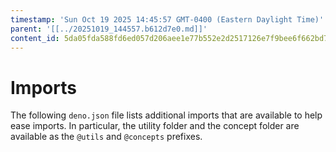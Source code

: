```yaml
---
timestamp: 'Sun Oct 19 2025 14:45:57 GMT-0400 (Eastern Daylight Time)'
parent: '[[../20251019_144557.b612d7e0.md]]'
content_id: 5da05fda588fd6ed057d206aee1e77b552e2d2517126e7f9bee6f662bd7c0afe
---
```


# Imports

The following `deno.json` file lists additional imports that are available to help ease imports. In particular, the utility folder and the concept folder are available as the `@utils` and `@concepts` prefixes.
